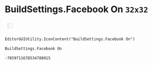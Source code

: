 # BuildSettings.Facebook On `32x32`
<img src="/img/BuildSettings.Facebook%20On.png" width=32 height=32>

``` CSharp
EditorGUIUtility.IconContent("BuildSettings.Facebook On")
```
```
BuildSettings.Facebook On
```
```
-7859711678534788915
```
